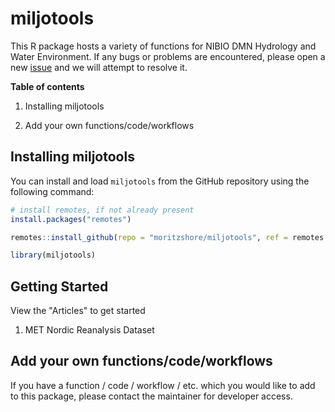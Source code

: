 # miljotools

This R package hosts a variety of functions for NIBIO DMN Hydrology and Water Environment. If any bugs or problems are encountered, please open a new [issue](https://github.com/moritzshore/miljotools/issues) and we will attempt to resolve it.

**Table of contents**

1.  Installing miljotools

2.  Add your own functions/code/workflows

## Installing miljotools

You can install and load `miljotools` from the GitHub repository using the following command:

``` r
# install remotes, if not already present
install.packages("remotes")

remotes::install_github(repo = "moritzshore/miljotools", ref = remotes::github_release())

library(miljotools)
```

## Getting Started

View the "Articles" to get started

1. MET Nordic Reanalysis Dataset  

## Add your own functions/code/workflows

If you have a function / code / workflow / etc. which you would like to add to this package, please contact the maintainer for developer access.
